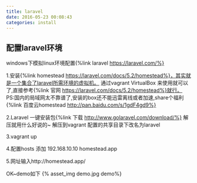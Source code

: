 ```yaml
---
title: laravel
date: 2016-05-23 00:08:43
categories: install
---
```

## 配置laravel环境
windows下模拟linux环境配置{%link laravel https://laravel.com/%}

1.安装{%link homestead https://laravel.com/docs/5.2/homestead%}，其实就是一个集合了laravel所需环境的虚拟机。
通过vagrant VirtualBox 来使用就可以了,直接参考{%link 官网 https://laravel.com/docs/5.2/homestead%}就行。
PS:国内的局域网太不靠谱了,安装的box还不能迅雷离线或者加速,share个福利{%link 百度云homestead http://pan.baidu.com/s/1gdF4gd9%}

2.Laravel 一键安装包{%link 下载 http://www.golaravel.com/download/%}
解压就用什么好说的~
解压到vagrant 配置的共享目录下改名为laravel

3.vagrant up

4.配置hosts 添加 192.168.10.10  homestead.app

5.网址输入http://homestead.app/

OK~demo如下
{% asset_img demo.jpg demo%}